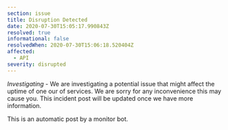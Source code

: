 ```yaml
---
section: issue
title: Disruption Detected
date: 2020-07-30T15:05:17.990843Z
resolved: true
informational: false
resolvedWhen: 2020-07-30T15:06:18.520404Z
affected:
  - API
severity: disrupted
---
```

*Investigating* - We are investigating a potential issue that might affect the uptime of one our of services. We are sorry for any inconvenience this may cause you. This incident post will be updated once we have more information.

This is an automatic post by a monitor bot.
        